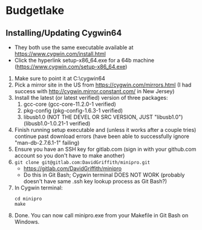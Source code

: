 # Budgetlake

## Installing/Updating Cygwin64
- They both use the same executable available at https://www.cygwin.com/install.html
- Click the hyperlink setup-x86_64.exe for a 64b machine (https://www.cygwin.com/setup-x86_64.exe)

1. Make sure to point it at C:\cygwin64
2. Pick a mirror site in the US from https://cygwin.com/mirrors.html (I had success with http://cygwin.mirror.constant.com/ in New Jersey)
3. Install the latest (or latest verified) version of three packages:
    1. gcc-core (gcc-core-11.2.0-1 verified)
    2. pkg-config (pkg-config-1.6.3-1 verified)
    3. libusb1.0 (NOT THE DEVEL OR SRC VERSION, JUST "libusb1.0") (libusb1.0-1.0.21-1 verified)
4. Finish running setup executable and (unless it works after a couple tries) continue past download errors (have been able to successfully ignore "man-db-2.7.6.1-1" failing)
5. Ensure you have an SSH key for gitlab.com (sign in with your github.com account so you don't have to make another)
6. ```git clone git@gitlab.com:DavidGriffith/minipro.git```
    - https://gitlab.com/DavidGriffith/minipro
    - Do this in Git Bash; Cygwin terminal DOES NOT WORK (probably doesn't have same .ssh key lookup process as Git Bash?)
7. In Cygwin terminal:
    ```
    cd minipro
    make
    ```
8. Done.  You can now call minipro.exe from your Makefile in Git Bash on Windows.
